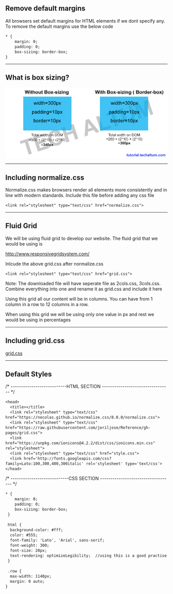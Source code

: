 ## Remove default margins 

All browsers set default margins for HTML elements if we dont specify any. To remove the default margins use the below code

```
* {
    margin: 0;
    padding: 0;
    box-sizing: border-box;
}
```

---

## What is box sizing?

![alt text](images/box-sizing.jpg "Box Sizing Images")

---


## Including normalize.css

Normalize.css makes browsers render all elements more consistently and in line with modern standards. Include this file before adding any css file

```
<link rel="stylesheet" type="text/css" href="normalize.css">
```

---

## Fluid Grid

We will be using fluid grid to develop our website. The fluid grid that we would be using is 

http://www.responsivegridsystem.com/

Inlcude the above grid.css after normalize.css

```
<link rel="stylesheet" type="text/css" href="grid.css">
```

Note: The downloaded file will have seperate file as 2cols.css, 3cols.css. Combine everything into one and rename it as grid.css and include it here

Using this grid all our content will be in columns. You can have from 1 column in a row to 12 columns in a row.

When using this grid we will be using only one value in px and rest we would be using in percentages

---

## Including grid.css

[grid.css](https://github.com/jeriljose/Reference/blob/gh-pages/grid.css)

---

## Default Styles

/* ---------------------------HTML SECTION --------------------------------- */

```
<head>
  <title></title>
  <link rel="stylesheet" type="text/css" href="https://necolas.github.io/normalize.css/8.0.0/normalize.css">
  <link rel="stylesheet" type="text/css" href="https://raw.githubusercontent.com/jeriljose/Reference/gh-pages/grid.css">  
  <link href="https://unpkg.com/ionicons@4.2.2/dist/css/ionicons.min.css" rel="stylesheet">  
  <link rel="stylesheet" type="text/css" href="style.css">
  <link href='http://fonts.googleapis.com/css?family=Lato:100,300,400,300italic' rel='stylesheet' type='text/css'>
</head>

```

/* ----------------------------CSS SECTION ----------------------------------- */

```
* {
    margin: 0;
    padding: 0;
    box-sizing: border-box;
 }

 html {
  background-color: #fff;
  color: #555;
  font-family: 'Lato', 'Arial', sans-serif;
  font-weight: 300;
  font-size: 20px;
  text-rendering: optimizeLegibility;  //using this is a good practise
 }
 
 .row {
  max-width: 1140px;
  margin: 0 auto;
}
```
